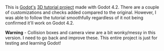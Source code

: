 This is [Godot's](https://godotengine.org) [3D tutorial project](https://docs.godotengine.org/en/stable/getting_started/first_3d_game/index.html) made with Godot 4.2. There are a couple of customizations and checks added compared to the original. However, I was able to follow the tutorial smoothfully regardless of it not being confirmed it'll work on Godot 4.2.

**Warning** - Collision boxes and camera view are a bit wonky/messy in this version. I need to go back and improve these. This entire project is just for testing and learning Godot!